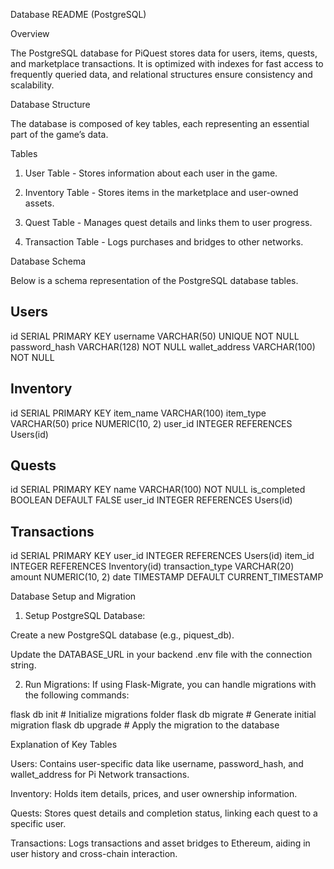 Database README (PostgreSQL)

Overview

The PostgreSQL database for PiQuest stores data for users, items, quests, and marketplace transactions. It is optimized with indexes for fast access to frequently queried data, and relational structures ensure consistency and scalability.

Database Structure

The database is composed of key tables, each representing an essential part of the game’s data.

Tables

1. User Table - Stores information about each user in the game.


2. Inventory Table - Stores items in the marketplace and user-owned assets.


3. Quest Table - Manages quest details and links them to user progress.


4. Transaction Table - Logs purchases and bridges to other networks.



Database Schema

Below is a schema representation of the PostgreSQL database tables.

Users
------------------------
id             SERIAL PRIMARY KEY
username       VARCHAR(50) UNIQUE NOT NULL
password_hash  VARCHAR(128) NOT NULL
wallet_address VARCHAR(100) NOT NULL

Inventory
------------------------
id             SERIAL PRIMARY KEY
item_name      VARCHAR(100)
item_type      VARCHAR(50)
price          NUMERIC(10, 2)
user_id        INTEGER REFERENCES Users(id)

Quests
------------------------
id             SERIAL PRIMARY KEY
name           VARCHAR(100) NOT NULL
is_completed   BOOLEAN DEFAULT FALSE
user_id        INTEGER REFERENCES Users(id)

Transactions
------------------------
id             SERIAL PRIMARY KEY
user_id        INTEGER REFERENCES Users(id)
item_id        INTEGER REFERENCES Inventory(id)
transaction_type VARCHAR(20)
amount         NUMERIC(10, 2)
date           TIMESTAMP DEFAULT CURRENT_TIMESTAMP

Database Setup and Migration

1. Setup PostgreSQL Database:

Create a new PostgreSQL database (e.g., piquest_db).

Update the DATABASE_URL in your backend .env file with the connection string.



2. Run Migrations: If using Flask-Migrate, you can handle migrations with the following commands:

flask db init          # Initialize migrations folder
flask db migrate       # Generate initial migration
flask db upgrade       # Apply the migration to the database



Explanation of Key Tables

Users: Contains user-specific data like username, password_hash, and wallet_address for Pi Network transactions.

Inventory: Holds item details, prices, and user ownership information.

Quests: Stores quest details and completion status, linking each quest to a specific user.

Transactions: Logs transactions and asset bridges to Ethereum, aiding in user history and cross-chain interaction.

